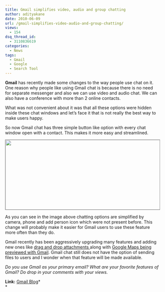 ```yaml
---
title: Gmail simplifies video, audio and group chatting
author: adityakane
date: 2010-06-09
url: /gmail-simplifies-video-audio-and-group-chatting/
views:
  - 154
dsq_thread_id:
  - 3110836619
categories:
  - News
tags:
  - Gmail
  - Google
  - Search Tool
---
```

**Gmail** has recently made some changes to the way people use chat on it. One reason why people like using Gmail chat is because there is no need for separate messenger and also we can use video and audio chat. We can also have a conference with more than 2 online contacts.

What was not convenient about it was that all these options were hidden inside these chat windows and let&#8217;s face it that is not really the best way to make users happy.

So now Gmail chat has three simple button like option with every chat window open with a contact. This makes it more easy and streamlined.

<p style="text-align: center;">
  <a rel="attachment wp-att-26399" href="http://devilsworkshop.org/gmail-simplifies-video-audio-and-group-chatting/gmail_simplified_chat/"><img class="aligncenter size-full wp-image-26399" style="border: 1px solid grey;" title="gmail_simplified_chat" src="http://cdn.devilsworkshop.org/files/2010/06/gmail_simplified_chat.png" alt="" width="524" height="228" /></a>
</p>

As you can see in the image above chatting options are simplified by camera, phone and add person icon which were not present before. This change will probably make it easier for Gmail users to use these feature more often than they do.

Gmail recently has been aggressively upgrading many features and adding new ones like [drag and drop attachments ][1]along with [Google Maps being previewed with Gmail][2]. Gmail chat still does not have the option of sending files to users and I wonder when that feature will be made available.

*Do you use Gmail as your primary email? What are your favorite features of Gmail? Do drop in your comments with your views.*

**Link:** <a href="http://gmailblog.blogspot.com/2010/06/making-it-easier-to-video-chat-voice.html" onclick="_gaq.push(['_trackEvent', 'outbound-article', 'http://gmailblog.blogspot.com/2010/06/making-it-easier-to-video-chat-voice.html', 'Gmail Blog']);" >Gmail Blog</a>*  
*

 [1]: http://devilsworkshop.org/drag-and-drop-attachments-in-gmail-video/ "drag and drop attachements "
 [2]: http://devilsworkshop.org/gmail-has-now-google-maps-integration/ "Google Maps being previewed with Gmail"
